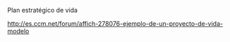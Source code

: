 Plan estratégico de vida

http://es.ccm.net/forum/affich-278076-ejemplo-de-un-proyecto-de-vida-modelo